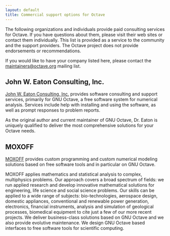 ```yaml
---
layout: default
title: Commercial support options for Octave
---
```


The following organizations and individuals provide paid consulting services for
Octave. If you have questions about them, please visit their web sites or
contact them individually. This list is provided as a service to the community
and the support providers. The Octave project does not provide endorsements or
recommendations.

If you would like to have your company listed here, please contact the
<maintainers@octave.org> mailing list.

## John W. Eaton Consulting, Inc.

[John W. Eaton Consulting, Inc.][jwe] provides software consulting and support
services, primarily for GNU Octave, a free software system for numerical
analysis. Services include help with installing and using the software, as well
as prompt responses to problem reports.

As the original author and current maintainer of GNU Octave, Dr. Eaton is
uniquely qualified to deliver the most comprehensive solutions for your Octave
needs.

## MOXOFF

[MOXOFF][moxoff] provides custom programming and custom numerical modeling
solutions based on free software tools and in particular on GNU Octave.

MOXOFF applies mathematics and statistical analysis to complex, multiphysics
problems. Our approach covers a broad spectrum of fields: we run applied
research and develop innovative mathematical solutions for engineering, life
science and social science problems. Our skills can be applied to a wide range
of subjects: bio-technologies, aerospace design, domestic appliances,
conventional and renewable power generation, electronics, financial instruments,
analysis and simulation of geological processes, biomedical equipment to cite
just a few of our more recent projects. We deliver business-class solutions
based on GNU Octave and we also provide evolutive maintenance. We design GNU
Octave based interfaces to free software tools for scientific computing.

[jwe]: http://jweaton.org/
[moxoff]: http://www.moxoff.com/octave
